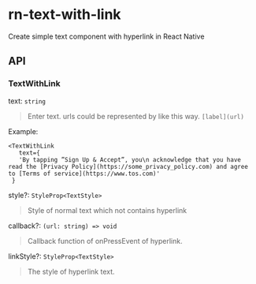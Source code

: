 # rn-text-with-link

Create simple text component with hyperlink in React Native

## API

### TextWithLink

text: `string`

>Enter text. urls could be represented by like this way. `[label](url)`

Example:

```
<TextWithLink
   text={
   'By tapping ”Sign Up & Accept”, you\n acknowledge that you have read the [Privacy Policy](https://some_privacy_policy.com) and agree to [Terms of service](https://www.tos.com)'
 }
```



style?: `StyleProp<TextStyle>`

> Style of normal text which not contains hyperlink



callback?: `(url: string) => void`

> Callback function of onPressEvent of hyperlink.



linkStyle?: `StyleProp<TextStyle>`

> The style of hyperlink text.